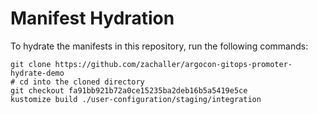 # Manifest Hydration

To hydrate the manifests in this repository, run the following commands:

```shell
git clone https://github.com/zachaller/argocon-gitops-promoter-hydrate-demo
# cd into the cloned directory
git checkout fa91bb921b72a0ce15235ba2deb16b5a5419e5ce
kustomize build ./user-configuration/staging/integration
```
